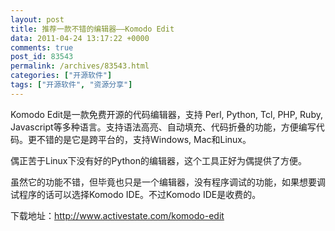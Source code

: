 ```yaml
---
layout: post
title: 推荐一款不错的编辑器——Komodo Edit
data: 2011-04-24 13:17:22 +0000
comments: true
post_id: 83543
permalink: /archives/83543.html
categories: ["开源软件"]
tags: ["开源软件", "资源分享"]
---
```


Komodo Edit是一款免费开源的代码编辑器，支持 Perl, Python, Tcl, PHP, Ruby, Javascript等多种语言。支持语法高亮、自动填充、代码折叠的功能，方便编写代码。更不错的是它是跨平台的，支持Windows, Mac和Linux。

偶正苦于Linux下没有好的Python的编辑器，这个工具正好为偶提供了方便。

虽然它的功能不错，但毕竟也只是一个编辑器，没有程序调试的功能，如果想要调试程序的话可以选择Komodo IDE。不过Komodo IDE是收费的。

下载地址：http://www.activestate.com/komodo-edit
